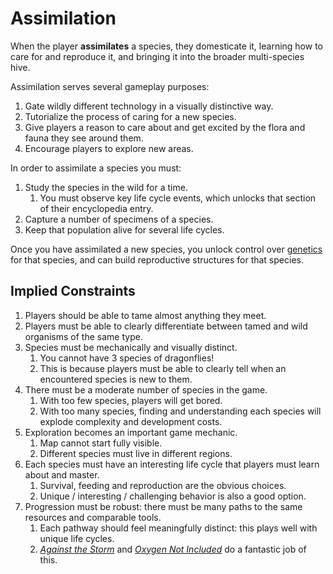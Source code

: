 # Assimilation

When the player **assimilates** a species, they domesticate it, learning how to care for and reproduce it, and bringing it into the broader multi-species hive.

Assimilation serves several gameplay purposes:

1. Gate wildly different technology in a visually distinctive way.
2. Tutorialize the process of caring for a new species.
3. Give players a reason to care about and get excited by the flora and fauna they see around them.
4. Encourage players to explore new areas.

In order to assimilate a species you must:

1. Study the species in the wild for a time.
   1. You must observe key life cycle events, which unlocks that section of their encyclopedia entry.
2. Capture a number of specimens of a species.
3. Keep that population alive for several life cycles.

Once you have assimilated a new species, you unlock control over [genetics](genetics.md) for that species, and can build reproductive structures for that species.

## Implied Constraints

1. Players should be able to tame almost anything they meet.
2. Players must be able to clearly differentiate between tamed and wild organisms of the same type.
3. Species must be mechanically and visually distinct.
   1. You cannot have 3 species of dragonflies!
   2. This is because players must be able to clearly tell when an encountered species is new to them.
4. There must be a moderate number of species in the game.
   1. With too few species, players will get bored.
   2. With too many species, finding and understanding each species will explode complexity and development costs.
5. Exploration becomes an important game mechanic.
   1. Map cannot start fully visible.
   2. Different species must live in different regions.
6. Each species must have an interesting life cycle that players must learn about and master.
   1. Survival, feeding and reproduction are the obvious choices.
   2. Unique / interesting / challenging behavior is also a good option.
7. Progression must be robust: there must be many paths to the same resources and comparable tools.
   1. Each pathway should feel meaningfully distinct: this plays well with unique life cycles.
   2. [_Against the Storm_](https://store.steampowered.com/app/1336490/Against_the_Storm/) and [_Oxygen Not Included_](https://store.steampowered.com/app/457140/Oxygen_Not_Included/) do a fantastic job of this.
